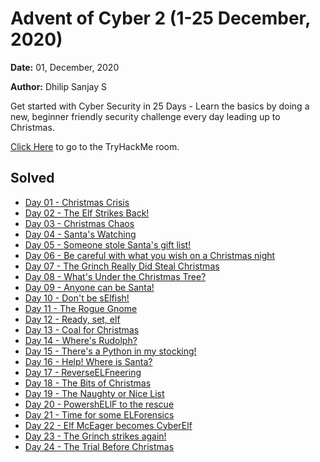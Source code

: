 # Advent of Cyber 2 (1-25 December, 2020)

**Date:** 01, December, 2020

**Author:** Dhilip Sanjay S

Get started with Cyber Security in 25 Days - Learn the basics by doing a new, beginner friendly security challenge every day leading up to Christmas.

[Click Here](https://tryhackme.com/room/adventofcyber2) to go to the TryHackMe room.

## Solved
- [Day 01 - Christmas Crisis](Day01-ChristmasCrisis.md)
- [Day 02 - The Elf Strikes Back!](Day02-TheElfStrikesBack.md)
- [Day 03 - Christmas Chaos](Day03-ChristmasChaos.md)
- [Day 04 - Santa's Watching](Day04-SantasWatching.md)
- [Day 05 - Someone stole Santa's gift list!](Day05-SomeonestoleSantasgiftlist.md)
- [Day 06 - Be careful with what you wish on a Christmas night](Day06-XSS.md)
- [Day 07 - The Grinch Really Did Steal Christmas](Day07-Wireshark.md)
- [Day 08 - What's Under the Christmas Tree?](Day08-Nmap.md)
- [Day 09 - Anyone can be Santa!](Day09-AnyonecanbeSanta.md)
- [Day 10 - Don't be sElfish!](Day10-DontbesElfish.md)
- [Day 11 - The Rogue Gnome](Day11-TheRogueGnome.md)
- [Day 12 - Ready, set, elf](Day12-Ready,set,elf.md)
- [Day 13 - Coal for Christmas](Day13-CoalforChristmas.md)
- [Day 14 - Where's Rudolph?](Day14-WheresRudolph.md)
- [Day 15 - There's a Python in my stocking!](Day15-TheresaPythoninmystocking.md)
- [Day 16 - Help! Where is Santa?](Day16-Help!WhereisSanta.md)
- [Day 17 - ReverseELFneering](Day17-ReverseELFneering.md)
- [Day 18 - The Bits of Christmas](Day18-TheBitsofChristmas.md)
- [Day 19 - The Naughty or Nice List](Day19-TheNaughtyorNiceList.md)
- [Day 20 - PowershELlF to the rescue](Day20-PowershELlFtotherescue.md)
- [Day 21 - Time for some ELForensics](Day21-TimeforsomeELForensics.md)
- [Day 22 - Elf McEager becomes CyberElf](Day22-ElfMcEagerbecomesCyberElf.md)
- [Day 23 - The Grinch strikes again!](Day23-TheGrinchstrikesagain.md)
- [Day 24 - The Trial Before Christmas](Day24-TheTrialBeforeChristmas.md)